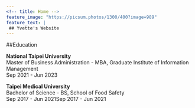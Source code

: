 ```yaml
---
<!-- title: Home -->
feature_image: "https://picsum.photos/1300/400?image=989"
feature_text: |
 ## Yvette's Website
---
```


##Education    

**National Taipei University**   
Master of Business Administration - MBA, Graduate Institute of Information Management   
Sep 2021 - Jun 2023

**Taipei Medical University**   
Bachelor of Science - BS, School of Food Safety   
Sep 2017 - Jun 2021Sep 2017 - Jun 2021

